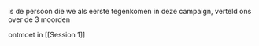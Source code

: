 is de persoon die we als eerste tegenkomen in deze campaign, verteld ons over de 3 moorden

ontmoet in [[Session 1]]


